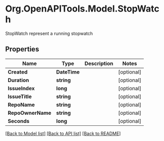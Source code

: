# Org.OpenAPITools.Model.StopWatch
StopWatch represent a running stopwatch

## Properties

Name | Type | Description | Notes
------------ | ------------- | ------------- | -------------
**Created** | **DateTime** |  | [optional] 
**Duration** | **string** |  | [optional] 
**IssueIndex** | **long** |  | [optional] 
**IssueTitle** | **string** |  | [optional] 
**RepoName** | **string** |  | [optional] 
**RepoOwnerName** | **string** |  | [optional] 
**Seconds** | **long** |  | [optional] 

[[Back to Model list]](../README.md#documentation-for-models) [[Back to API list]](../README.md#documentation-for-api-endpoints) [[Back to README]](../README.md)

